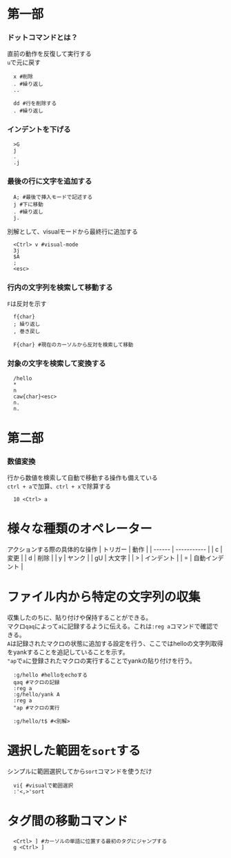 # 第一部
### ドットコマンドとは？
直前の動作を反復して実行する  
`u`で元に戻す
```
  x #削除
  . #繰り返し
  ..
  
  dd #行を削除する
  . #繰り返し
```
### インデントを下げる
```
  >G
  j
  .
  .j
```
### 最後の行に文字を追加する
```
  A; #最後で挿入モードで記述する
  j #下に移動
  . #繰り返し
  j.
```
別解として、visualモードから最終行に追加する
```
  <Ctrl> v #visual-mode
  3j
  $A
  ;
  <esc>
```
### 行内の文字列を検索して移動する  
`F`は反対を示す
```
  f{char} 
  ; 繰り返し
  , 巻き戻し
  
  F{char} #現在のカーソルから反対を検索して移動
```
### 対象の文字を検索して変換する
```
  /hello
  *
  n
  caw{char}<esc>
  n.
  n.
```
# 第二部
### 数値変換
行から数値を検索して自動で移動する操作も備えている  
`ctrl + a`で加算、`ctrl + x`で除算する
```
  10 <Ctrl> a
```
# 様々な種類のオペレーター
アクションする際の具体的な操作
| トリガー | 動作 |
| ------ | ----------- |
| c   | 変更 |
| d | 削除 |
| y | ヤンク |
| gU | 大文字 |
| > | インデント |
| = | 自動インデント |

# ファイル内から特定の文字列の収集
収集したのちに、貼り付けや保持することができる。  
マクロ`qaq`によって`a`に記録するように伝える。これは`:reg a`コマンドで確認できる。  
`A`は記録されたマクロの状態に追加する設定を行う、ここではhelloの文字列取得をyankすることを追記していることを示す。  
`"ap`で`a`に登録されたマクロの実行することでyankの貼り付けを行う。
```
  :g/hello #helloをechoする
  qaq #マクロの記録
  :reg a
  :g/hello/yank A
  :reg a
  "ap #マクロの実行
  
  :g/hello/t$ #<別解>
```

# 選択した範囲を`sort`する
シンプルに範囲選択してから`sort`コマンドを使うだけ
```
  vi{ #visualで範囲選択
  :'<,>'sort
```

# タグ間の移動コマンド
```
  <Crtl> ] #カーソルの単語に位置する最初のタグにジャンプする
  g <Ctrl> ]
```

